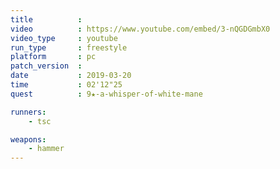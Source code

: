 ```yaml
---
title          :
video          : https://www.youtube.com/embed/3-nQGDGmbX0
video_type     : youtube
run_type       : freestyle
platform       : pc
patch_version  :
date           : 2019-03-20
time           : 02'12"25
quest          : 9★-a-whisper-of-white-mane

runners:
    - tsc

weapons:
    - hammer
---
```

